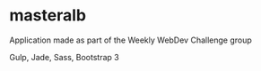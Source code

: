 # masteralb
Application made as part of the Weekly WebDev Challenge group

Gulp, Jade, Sass, Bootstrap 3

